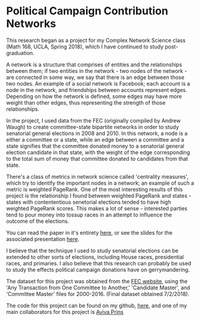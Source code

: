 # Political Campaign Contribution Networks

This research began as a project for my Complex Network Science class (Math 168, UCLA, Spring 2018), which I have continued to study post-graduation. 

A network is a structure that comprises of entities and the relationships between them; if two entities in the network - two nodes of the network - are connected in some way, we say that there is an edge between those two nodes. An example of a social network is Facebook; each account is a node in the network, and friendships between accounts represent edges. Depending on how the network is defined, some edges may have more weight than other edges, thus representing the strength of those relationships.

In the project, I used data from the FEC (originally compiled by Andrew Waugh) to create committee-state bipartite networks in order to study senatorial general elections in 2008 and 2010. In this network, a node is a either a committee or a state, while an edge between a committee and a state signifies that the committee donated money to a senatorial general election candidate in that state, with the weight of the edge corresponding to the total sum of money that committee donated to candidates from that state. 

There's a class of metrics in network science called 'centrality measures', which try to identify the important nodes in a network; an example of such a metric is weighted PageRank. One of the most interesting results of this project is the relationship I found between weighted PageRank and states - states with contententious senetorial elections tended to have high weighted PageRank scores. This makes a lot of sense - interested parties tend to pour money into tossup races in an attempt to influence the outcome of the elections.

You can read the paper in it's entirety [here](https://github.com/leahbalter/political-campaign-networks/blob/master/Math%20168%20Project/utilizing-political-campaign%20(3).pdf), or see the slides for the associated presentation [here](https://github.com/leahbalter/political-campaign-networks/blob/master/Math%20168%20Project/Investigation%20of%20US%20Political%20Donation%20Data.pdf). 

I believe that the technique I used to study senatorial elections can be extended to other sorts of elections, including House races, presidential races, and primaries. I also believe that this research can probably be used to study the effects political campaign donations have on gerrymandering. 

The dataset for this project was obtained from the [FEC website](https://classic.fec.gov/finance/disclosure/ftpdet.shtml), using the 'Any Transaction from One Committee to Another,' 'Candidate Master', and 'Committee Master' files for 2000-2016. (Final dataset obtained 7/2/2018).

The code for this project can be found on my github, [here](https://github.com/leahbalter), and one of my main collaborators for this project is [Aviva Prins](https://avivaprins.github.io/)
